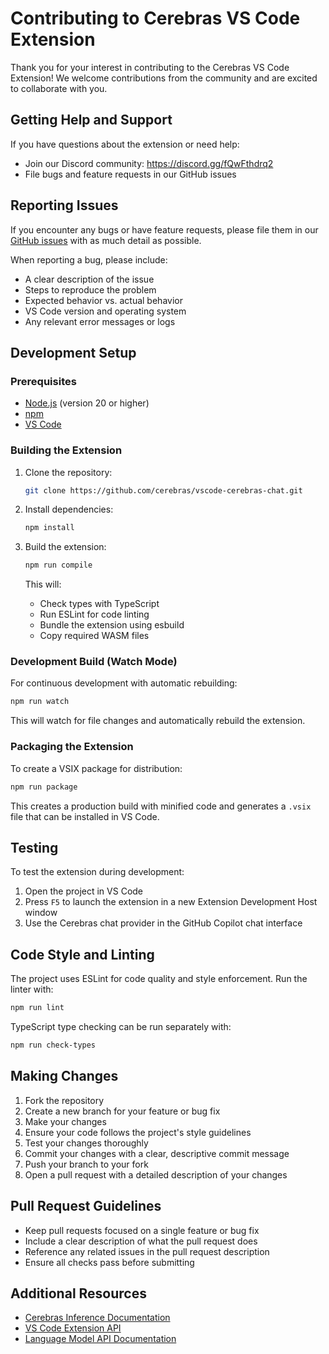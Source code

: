 # Contributing to Cerebras VS Code Extension

Thank you for your interest in contributing to the Cerebras VS Code Extension! We welcome contributions from the community and are excited to collaborate with you.

## Getting Help and Support

If you have questions about the extension or need help:

- Join our Discord community: https://discord.gg/fQwFthdrq2
- File bugs and feature requests in our GitHub issues

## Reporting Issues

If you encounter any bugs or have feature requests, please file them in our [GitHub issues](https://github.com/cerebras/vscode-cerebras-chat/issues) with as much detail as possible.

When reporting a bug, please include:
- A clear description of the issue
- Steps to reproduce the problem
- Expected behavior vs. actual behavior
- VS Code version and operating system
- Any relevant error messages or logs

## Development Setup

### Prerequisites

- [Node.js](https://nodejs.org/) (version 20 or higher)
- [npm](https://www.npmjs.com/)
- [VS Code](https://code.visualstudio.com/)

### Building the Extension

1. Clone the repository:
   ```bash
   git clone https://github.com/cerebras/vscode-cerebras-chat.git
   ```

2. Install dependencies:
   ```bash
   npm install
   ```

3. Build the extension:
   ```bash
   npm run compile
   ```

   This will:
   - Check types with TypeScript
   - Run ESLint for code linting
   - Bundle the extension using esbuild
   - Copy required WASM files

### Development Build (Watch Mode)

For continuous development with automatic rebuilding:

```bash
npm run watch
```

This will watch for file changes and automatically rebuild the extension.

### Packaging the Extension

To create a VSIX package for distribution:

```bash
npm run package
```

This creates a production build with minified code and generates a `.vsix` file that can be installed in VS Code.

## Testing

To test the extension during development:

1. Open the project in VS Code
2. Press `F5` to launch the extension in a new Extension Development Host window
3. Use the Cerebras chat provider in the GitHub Copilot chat interface

## Code Style and Linting

The project uses ESLint for code quality and style enforcement. Run the linter with:

```bash
npm run lint
```

TypeScript type checking can be run separately with:

```bash
npm run check-types
```

## Making Changes

1. Fork the repository
2. Create a new branch for your feature or bug fix
3. Make your changes
4. Ensure your code follows the project's style guidelines
5. Test your changes thoroughly
6. Commit your changes with a clear, descriptive commit message
7. Push your branch to your fork
8. Open a pull request with a detailed description of your changes

## Pull Request Guidelines

- Keep pull requests focused on a single feature or bug fix
- Include a clear description of what the pull request does
- Reference any related issues in the pull request description
- Ensure all checks pass before submitting

## Additional Resources

- [Cerebras Inference Documentation](https://inference-docs.cerebras.ai/)
- [VS Code Extension API](https://code.visualstudio.com/api)
- [Language Model API Documentation](https://code.visualstudio.com/api/extension-guides/chat)
